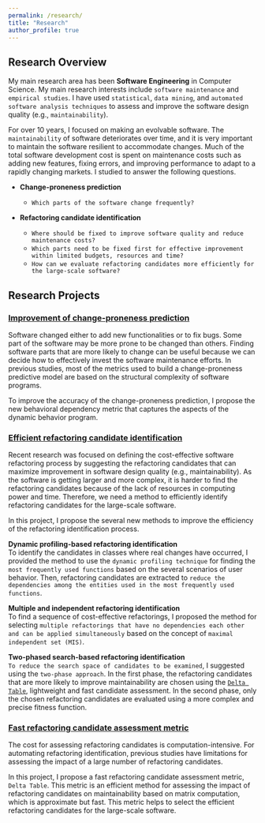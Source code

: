 ```yaml
---
permalink: /research/
title: "Research"
author_profile: true
---
```


## Research Overview

My main research area has been **Software Engineering** in Computer Science. My main research interests include ``software maintenance`` and ``empirical studies``. I have used ``statistical``, ``data mining``, and ``automated software analysis techniques`` to assess and improve the software design quality (e.g., ``maintainability``).

For over 10 years, I focused on making an evolvable software. The ``maintainability`` of software deteriorates over time, and it is very important to maintain the software resilient to accommodate changes. Much of the total software development cost is spent on maintenance costs such as adding new features, fixing errors, and improving performance to adapt to a rapidly changing markets. I studied to answer the following questions.

* **Change-proneness prediction**    
  * ``Which parts of the software change frequently?``  


* **Refactoring candidate identification**
  * ``Where should be fixed to improve software quality and reduce maintenance costs?``  
  * ``Which parts need to be fixed first for effective improvement within limited budgets, resources and time?``
  * ``How can we evaluate refactoring candidates more efficiently for the large-scale software?``


## Research Projects

### [Improvement of change-proneness prediction](/portfolio/research_project1/)

Software changed either to add new functionalities or to fix bugs. Some part of the software may be more prone to be changed than others. Finding software parts that are more likely to change can be useful because we can decide how to effectively invest the software maintenance efforts. In previous studies, most of the metrics used to build a change-proneness predictive model are based on the structural complexity of software programs.

To improve the accuracy of the change-proneness prediction, I propose the new behavioral dependency metric that captures the aspects of the dynamic behavior program.


### [Efficient refactoring candidate identification](/portfolio/research_project2/)

Recent research was focused on defining the cost-effective software refactoring process by suggesting the refactoring candidates that can maximize improvement in software design quality (e.g., maintainability). As the software is getting larger and more complex, it is harder to find the refactoring candidates because of the lack of resources in computing power and time. Therefore, we need a method to efficiently identify refactoring candidates for the large-scale software.

In this project, I propose the several new methods to improve the efficiency of the refactoring identification process.  

**Dynamic profiling-based refactoring identification**  
To identify the candidates in classes where real changes have occurred, I provided the method to use the ``dynamic profiling technique`` for finding the ``most frequently used functions`` based on the several scenarios of user behavior. Then, refactoring candidates are extracted to ``reduce the dependencies among the entities used in the most frequently used functions``.  

**Multiple and independent refactoring identification**  
To find a sequence of cost-effective refactorings, I proposed the method for selecting ``multiple refactorings that have no dependencies each other and can be applied simultaneously`` based on the concept of ``maximal independent set (MIS)``.  

**Two-phased search-based refactoring identification**  
``To reduce the search space of candidates to be examined``, I suggested using the ``two-phase approach``. In the first phase, the refactoring candidates that are more likely to improve maintainability are chosen using the [``Delta Table``](/portfolio/research_project3/), lightweight and fast candidate assessment. In the second phase, only the chosen refactoring candidates are evaluated using a more complex and precise fitness function.


### [Fast refactoring candidate assessment metric](/portfolio/research_project3/)

The cost for assessing refactoring candidates is computation-intensive. For automating refactoring identification, previous studies have limitations for assessing the impact of a large number of refactoring candidates.

In this project, I propose a fast refactoring candidate assessment metric, `Delta Table`. This metric is an efficient method for assessing the impact of refactoring candidates on maintainability based on matrix computation, which is approximate but fast. This metric helps to select the efficient refactoring candidates for the large-scale software.

